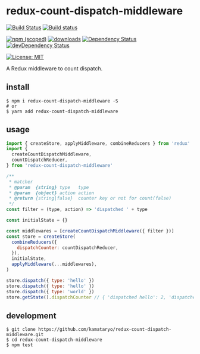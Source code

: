 # redux-count-dispatch-middleware

[![Build Status](https://travis-ci.org/kamataryo/redux-count-dispatch-middleware.svg?branch=master)](https://travis-ci.org/kamataryo/redux-count-dispatch-middleware)
[![Build status](https://ci.appveyor.com/api/projects/status/yhpc128t9efo5b1k?svg=true)](https://ci.appveyor.com/project/kamataryo/redux-count-dispatch-middleware)


[![npm (scoped)](https://img.shields.io/npm/v/redux-count-dispatch-middleware.svg)](https://www.npmjs.com/package/redux-count-dispatch-middleware)
[![downloads](https://img.shields.io/npm/dt/redux-count-dispatch-middleware.svg)](https://www.npmjs.com/package/redux-count-dispatch-middleware)
[![Dependency Status](https://img.shields.io/david/kamataryo/redux-count-dispatch-middleware.svg?style=flat)](https://david-dm.org/kamataryo/redux-count-dispatch-middleware)
[![devDependency Status](https://img.shields.io/david/dev/kamataryo/redux-count-dispatch-middleware.svg?style=flat)](https://david-dm.org/kamataryo/redux-count-dispatch-middleware#info=devDependencies)

[![License: MIT](https://img.shields.io/badge/License-MIT-yellow.svg)](https://opensource.org/licenses/MIT)

A Redux middleware to count dispatch.

## install

```shell
$ npm i redux-count-dispatch-middleware -S
# or
$ yarn add redux-count-dispatch-middleware
```

## usage

```javascript
import { createStore, applyMiddleware, combineReducers } from 'redux'
import {
  createCountDispatchMiddleware,
  countDispatchReducer,
} from 'redux-count-dispatch-middleware'

/**
 * matcher
 * @param  {string} type   type
 * @param  {object} action action
 * @return {string|false}  counter key or not for count(false)
 */
const filter = (type, action) => 'dispatched ' + type

const initialState = {}

const middlewares = [createCountDispatchMiddleware({ filter })]
const store = createStore(
  combineReducers({
    dispatchCounter: countDispatchReducer,
  }),
  initialState,
  applyMiddleware(...middlewares),
)

store.dispatch({ type: 'hello' })
store.dispatch({ type: 'hello' })
store.dispatch({ type: 'world' })
store.getState().dispatchCounter // { 'dispatched hello': 2, 'dispatched world': 1 }
```

## development

```shell
$ git clone https://github.com/kamataryo/redux-count-dispatch-middleware.git
$ cd redux-count-dispatch-middleware
$ npm test
```
